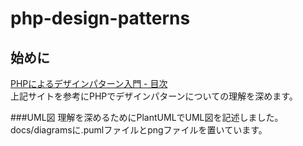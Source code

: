 # php-design-patterns

## 始めに
[PHPによるデザインパターン入門 - 目次](https://shimooka.hateblo.jp/entry/20141211/1418298136 "PHPデザインパターン入門")  
上記サイトを参考にPHPでデザインパターンについての理解を深めます。

###UML図
理解を深めるためにPlantUMLでUML図を記述しました。
docs/diagramsに.pumlファイルとpngファイルを置いています。
